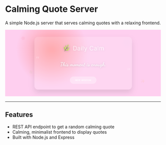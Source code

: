 # Calming Quote Server

A simple Node.js server that serves calming quotes with a relaxing frontend.

![Preview](screenshot.png)

---

## Features

- REST API endpoint to get a random calming quote  
- Calming, minimalist frontend to display quotes  
- Built with Node.js and Express  
 


